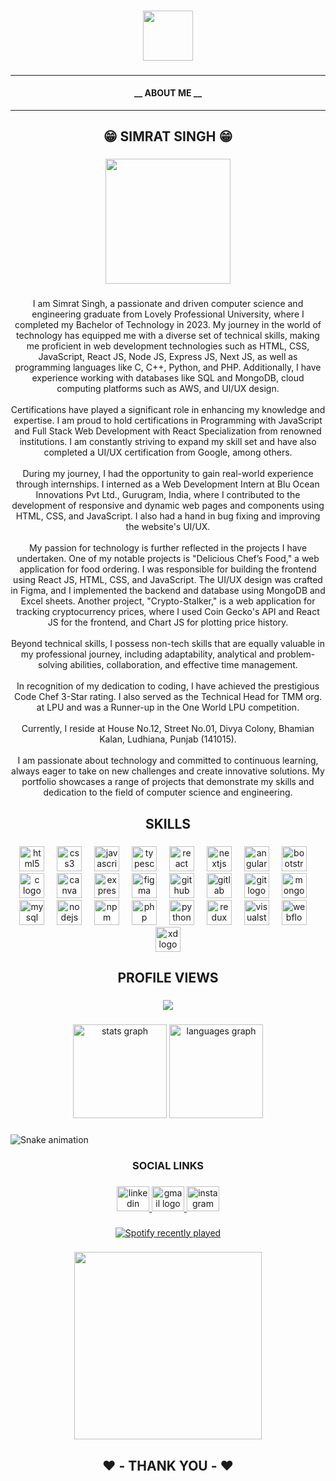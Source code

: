 
###

<div align="center">
  <img height="80" src="https://s11.gifyu.com/images/S44eS.gif"  />
</div>

###
<hr>
<h4 align="center">__ ABOUT ME  __</h4>
<hr>


<h2 align="center">😁 SIMRAT SINGH 😁</h2>

###

<div align="center">
  <img height="200" src="https://s11.gifyu.com/images/S44Gi.gif"  />
</div>

###

<p align="center">I am Simrat Singh, a passionate and driven computer science and engineering graduate from Lovely Professional University, where I completed my Bachelor of Technology in 2023. My journey in the world of technology has equipped me with a diverse set of technical skills, making me proficient in web development technologies such as HTML, CSS, JavaScript, React JS, Node JS, Express JS, Next JS, as well as programming languages like C, C++, Python, and PHP. Additionally, I have experience working with databases like SQL and MongoDB, cloud computing platforms such as AWS, and UI/UX design.<br><br>Certifications have played a significant role in enhancing my knowledge and expertise. I am proud to hold certifications in Programming with JavaScript and Full Stack Web Development with React Specialization from renowned institutions. I am constantly striving to expand my skill set and have also completed a UI/UX certification from Google, among others.<br><br>During my journey, I had the opportunity to gain real-world experience through internships. I interned as a Web Development Intern at Blu Ocean Innovations Pvt Ltd., Gurugram, India, where I contributed to the development of responsive and dynamic web pages and components using HTML, CSS, and JavaScript. I also had a hand in bug fixing and improving the website's UI/UX.<br><br>My passion for technology is further reflected in the projects I have undertaken. One of my notable projects is "Delicious Chef’s Food," a web application for food ordering. I was responsible for building the frontend using React JS, HTML, CSS, and JavaScript. The UI/UX design was crafted in Figma, and I implemented the backend and database using MongoDB and Excel sheets. Another project, "Crypto-Stalker," is a web application for tracking cryptocurrency prices, where I used Coin Gecko's API and React JS for the frontend, and Chart JS for plotting price history.<br><br>Beyond technical skills, I possess non-tech skills that are equally valuable in my professional journey, including adaptability, analytical and problem-solving abilities, collaboration, and effective time management.<br><br>In recognition of my dedication to coding, I have achieved the prestigious Code Chef 3-Star rating. I also served as the Technical Head for TMM org. at LPU and was a Runner-up in the One World LPU competition.<br><br>Currently, I reside at House No.12, Street No.01, Divya Colony, Bhamian Kalan, Ludhiana, Punjab (141015).<br><br>I am passionate about technology and committed to continuous learning, always eager to take on new challenges and create innovative solutions. My portfolio showcases a range of projects that demonstrate my skills and dedication to the field of computer science and engineering.</p>

###

<h2 align="center">SKILLS</h2>

###

<div align="center">
  <img src="https://cdn.jsdelivr.net/gh/devicons/devicon/icons/html5/html5-original.svg" height="40" alt="html5 logo"  />
  <img width="12" />
  <img src="https://cdn.jsdelivr.net/gh/devicons/devicon/icons/css3/css3-original.svg" height="40" alt="css3 logo"  />
  <img width="12" />
  <img src="https://cdn.jsdelivr.net/gh/devicons/devicon/icons/javascript/javascript-original.svg" height="40" alt="javascript logo"  />
  <img width="12" />
  <img src="https://cdn.jsdelivr.net/gh/devicons/devicon/icons/typescript/typescript-original.svg" height="40" alt="typescript logo"  />
  <img width="12" />
  <img src="https://cdn.jsdelivr.net/gh/devicons/devicon/icons/react/react-original.svg" height="40" alt="react logo"  />
  <img width="12" />
  <img src="https://cdn.jsdelivr.net/gh/devicons/devicon/icons/nextjs/nextjs-original.svg" height="40" alt="nextjs logo"  />
  <img width="12" />
  <img src="https://cdn.jsdelivr.net/gh/devicons/devicon/icons/angularjs/angularjs-original.svg" height="40" alt="angularjs logo"  />
  <img width="12" />
  <img src="https://cdn.jsdelivr.net/gh/devicons/devicon/icons/bootstrap/bootstrap-original.svg" height="40" alt="bootstrap logo"  />
  <img width="12" />
  <img src="https://cdn.jsdelivr.net/gh/devicons/devicon/icons/c/c-original.svg" height="40" alt="c logo"  />
  <img width="12" />
  <img src="https://cdn.jsdelivr.net/gh/devicons/devicon/icons/canva/canva-original.svg" height="40" alt="canva logo"  />
  <img width="12" />
  <img src="https://cdn.jsdelivr.net/gh/devicons/devicon/icons/express/express-original.svg" height="40" alt="express logo"  />
  <img width="12" />
  <img src="https://cdn.jsdelivr.net/gh/devicons/devicon/icons/figma/figma-original.svg" height="40" alt="figma logo"  />
  <img width="12" />
  <img src="https://cdn.jsdelivr.net/gh/devicons/devicon/icons/github/github-original.svg" height="40" alt="github logo"  />
  <img width="12" />
  <img src="https://cdn.jsdelivr.net/gh/devicons/devicon/icons/gitlab/gitlab-original.svg" height="40" alt="gitlab logo"  />
  <img width="12" />
  <img src="https://cdn.jsdelivr.net/gh/devicons/devicon/icons/git/git-original.svg" height="40" alt="git logo"  />
  <img width="12" />
  <img src="https://cdn.jsdelivr.net/gh/devicons/devicon/icons/mongodb/mongodb-original.svg" height="40" alt="mongodb logo"  />
  <img width="12" />
  <img src="https://cdn.jsdelivr.net/gh/devicons/devicon/icons/mysql/mysql-original.svg" height="40" alt="mysql logo"  />
  <img width="12" />
  <img src="https://cdn.jsdelivr.net/gh/devicons/devicon/icons/nodejs/nodejs-original.svg" height="40" alt="nodejs logo"  />
  <img width="12" />
  <img src="https://cdn.jsdelivr.net/gh/devicons/devicon/icons/npm/npm-original-wordmark.svg" height="40" alt="npm logo"  />
  <img width="12" />
  <img src="https://cdn.jsdelivr.net/gh/devicons/devicon/icons/php/php-original.svg" height="40" alt="php logo"  />
  <img width="12" />
  <img src="https://cdn.jsdelivr.net/gh/devicons/devicon/icons/python/python-original.svg" height="40" alt="python logo"  />
  <img width="12" />
  <img src="https://cdn.jsdelivr.net/gh/devicons/devicon/icons/redux/redux-original.svg" height="40" alt="redux logo"  />
  <img width="12" />
  <img src="https://cdn.jsdelivr.net/gh/devicons/devicon/icons/visualstudio/visualstudio-plain.svg" height="40" alt="visualstudio logo"  />
  <img width="12" />
  <img src="https://cdn.jsdelivr.net/gh/devicons/devicon/icons/webflow/webflow-original.svg" height="40" alt="webflow logo"  />
  <img width="12" />
  <img src="https://cdn.jsdelivr.net/gh/devicons/devicon/icons/xd/xd-plain.svg" height="40" alt="xd logo"  />
</div>

###

<h2 align="center">PROFILE VIEWS</h2>

###

<div align="center">
  <img src="https://profile-counter.glitch.me/SIMRAT007/count.svg?"  />
</div>

###

<div align="center">
  <img src="https://github-readme-stats.vercel.app/api?username=SIMRAT007&hide_title=false&hide_rank=false&show_icons=true&include_all_commits=true&count_private=true&disable_animations=false&theme=dracula&locale=en&hide_border=false&order=1" height="150" alt="stats graph"  />
  <img src="https://github-readme-stats.vercel.app/api/top-langs?username=SIMRAT007&locale=en&hide_title=false&layout=compact&card_width=320&langs_count=5&theme=dracula&hide_border=false&order=2" height="150" alt="languages graph"  />
</div>

###

<img src="https://raw.githubusercontent.com/SIMRAT007/SIMRAT007/output/snake.svg" alt="Snake animation" />

###

<h3 align="center">SOCIAL LINKS</h3>

###

<div align="center">
  <a href="https://www.linkedin.com/in/simratsingh007/" target="_blank">
    <img src="https://raw.githubusercontent.com/maurodesouza/profile-readme-generator/master/src/assets/icons/social/linkedin/default.svg" width="52" height="40" alt="linkedin logo"  />
  </a>
  <a href="simratsinghmehra01@gmail.com" target="_blank">
    <img src="https://raw.githubusercontent.com/maurodesouza/profile-readme-generator/master/src/assets/icons/social/gmail/default.svg" width="52" height="40" alt="gmail logo"  />
  </a>
  <a href="https://www.instagram.com/simrat_singh_mehra/" target="_blank">
    <img src="https://raw.githubusercontent.com/maurodesouza/profile-readme-generator/master/src/assets/icons/social/instagram/default.svg" width="52" height="40" alt="instagram logo"  />
  </a>
</div>

###

<div align="center">
  <a href="https://open.spotify.com/user/![Alt text](https://spotify-recently-played-readme.vercel.app/api?user=313mhr4bs2twi3xwi2mnk6fuvdvm)">
    <img src="https://spotify-recently-played-readme.vercel.app/api?count=5&unique=false" alt="Spotify recently played"  />
  </a>
</div>

###

<div align="center">
  <img height="300" src="https://s11.gifyu.com/images/S44Gg.gif"  />
</div>

###

<h2 align="center">❤️ - THANK YOU - ❤️</h2>

###
